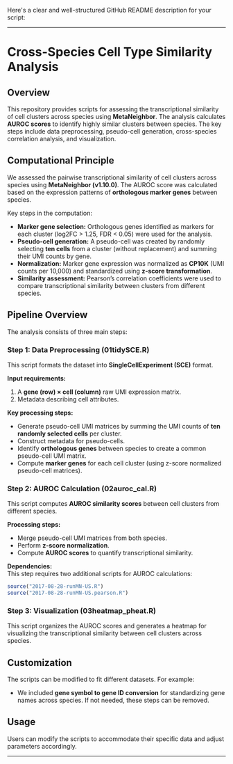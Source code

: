 Here's a clear and well-structured GitHub README description for your script:  

---

# Cross-Species Cell Type Similarity Analysis  

## Overview  

This repository provides scripts for assessing the transcriptional similarity of cell clusters across species using **MetaNeighbor**. The analysis calculates **AUROC scores** to identify highly similar clusters between species. The key steps include data preprocessing, pseudo-cell generation, cross-species correlation analysis, and visualization.  

## Computational Principle  

We assessed the pairwise transcriptional similarity of cell clusters across species using **MetaNeighbor (v1.10.0)**. The AUROC score was calculated based on the expression patterns of **orthologous marker genes** between species.  

Key steps in the computation:  
- **Marker gene selection:** Orthologous genes identified as markers for each cluster (log2FC > 1.25, FDR < 0.05) were used for the analysis.  
- **Pseudo-cell generation:** A pseudo-cell was created by randomly selecting **ten cells** from a cluster (without replacement) and summing their UMI counts by gene.  
- **Normalization:** Marker gene expression was normalized as **CP10K** (UMI counts per 10,000) and standardized using **z-score transformation**.  
- **Similarity assessment:** Pearson’s correlation coefficients were used to compare transcriptional similarity between clusters from different species.  

## Pipeline Overview  

The analysis consists of three main steps:  

### **Step 1: Data Preprocessing (01tidySCE.R)**  
This script formats the dataset into **SingleCellExperiment (SCE)** format.  

**Input requirements:**  
1. A **gene (row) × cell (column)** raw UMI expression matrix.  
2. Metadata describing cell attributes.  

**Key processing steps:**  
- Generate pseudo-cell UMI matrices by summing the UMI counts of **ten randomly selected cells** per cluster.  
- Construct metadata for pseudo-cells.  
- Identify **orthologous genes** between species to create a common pseudo-cell UMI matrix.  
- Compute **marker genes** for each cell cluster (using z-score normalized pseudo-cell matrices).  

### **Step 2: AUROC Calculation (02auroc_cal.R)**  
This script computes **AUROC similarity scores** between cell clusters from different species.  

**Processing steps:**  
- Merge pseudo-cell UMI matrices from both species.  
- Perform **z-score normalization**.  
- Compute **AUROC scores** to quantify transcriptional similarity.  

**Dependencies:**  
This step requires two additional scripts for AUROC calculations:  
```r
source("2017-08-28-runMN-US.R")  
source("2017-08-28-runMN-US.pearson.R")  
```  

### **Step 3: Visualization (03heatmap_pheat.R)**  
This script organizes the AUROC scores and generates a heatmap for visualizing the transcriptional similarity between cell clusters across species.  

## Customization  

The scripts can be modified to fit different datasets. For example:  
- We included **gene symbol to gene ID conversion** for standardizing gene names across species. If not needed, these steps can be removed.  

## Usage  

Users can modify the scripts to accommodate their specific data and adjust parameters accordingly.  

---  